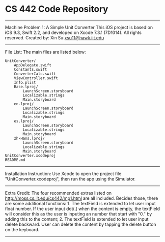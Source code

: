 # CS 442 Code Repository
-----------------------------------------------------------------------------
Machine Problem 1: A Simple Unit Converter
	This iOS project is based on iOS 9.3, Swift 2.2, and developed on Xcode 7.3.1 (7D1014).	All rights reserved.
	Created by: Xin Su <xsu11@hawk.iit.edu>

-----------------------------------------------------------------------------
File List:
	The main files are listed below:

	UnitConverter/
		AppDelegate.swift
		Constants.swift
		ConverterCalc.swift
		ViewController.swift
		Info.plist
		Base.lproj/
			LaunchScreen.storyboard
			Localizable.strings
			Main.storyboard
		en.lproj/
			LaunchScreen.storyboard
			Localizable.strings
			Main.storyboard
		es.lproj/
			LaunchScreen.storyboard
			Localizable.strings
			Main.storyboard
		zh-Hans.lproj/
			LaunchScreen.storyboard
			Localizable.strings
			Main.storyboard
	UnitConverter.xcodeproj
	README.md

-----------------------------------------------------------------------------
Installation Instruction:
	Use Xcode to open the project file "UnitConverter.xcodeproj", then run the app using the Simulator.

-----------------------------------------------------------------------------
Extra Credit:
	The four recommended extras listed on http://moss.cs.iit.edu/cs442/mp1.html are all included. Becides those, there are some additional functions:
	1. The textField is extended to let user input float number. If the user input dot(.) when the content is empty, the textField will consider this as the user is inputing an number that start with "0." by adding this to the content;
	2. The textField is extended to let user input delete backward. User can delete the content by tapping the delete button on the keyboard.

-----------------------------------------------------------------------------
